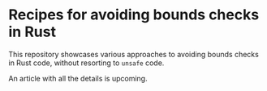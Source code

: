 # Recipes for avoiding bounds checks in Rust

This repository showcases various approaches to avoiding bounds checks in Rust code, without resorting to `unsafe` code.

An article with all the details is upcoming.
